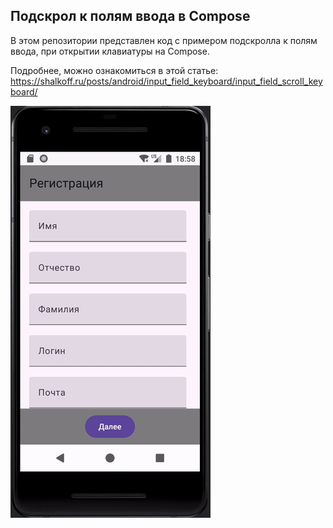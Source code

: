## Подскрол к полям ввода в Compose

В этом репозитории представлен код с примером подскролла к полям ввода, при открытии клавиатуры на Compose.

Подробнее, можно ознакомиться в этой статье:
https://shalkoff.ru/posts/android/input_field_keyboard/input_field_scroll_keyboard/

![Preview Image](https://github.com/shalkov/TextFieldScroll/blob/main/img/input_compose7.gif)
